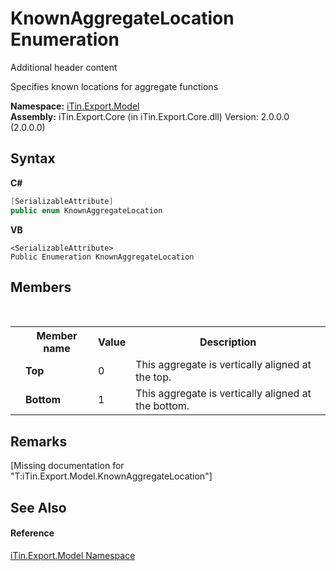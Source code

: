 # KnownAggregateLocation Enumeration
Additional header content 

Specifies known locations for aggregate functions

**Namespace:**&nbsp;<a href="N_iTin_Export_Model">iTin.Export.Model</a><br />**Assembly:**&nbsp;iTin.Export.Core (in iTin.Export.Core.dll) Version: 2.0.0.0 (2.0.0.0)

## Syntax

**C#**<br />
``` C#
[SerializableAttribute]
public enum KnownAggregateLocation
```

**VB**<br />
``` VB
<SerializableAttribute>
Public Enumeration KnownAggregateLocation
```


## Members
&nbsp;<table><tr><th></th><th>Member name</th><th>Value</th><th>Description</th></tr><tr><td /><td target="F:iTin.Export.Model.KnownAggregateLocation.Top">**Top**</td><td>0</td><td>This aggregate is vertically aligned at the top.</td></tr><tr><td /><td target="F:iTin.Export.Model.KnownAggregateLocation.Bottom">**Bottom**</td><td>1</td><td>This aggregate is vertically aligned at the bottom.</td></tr></table>

## Remarks
\[Missing <remarks> documentation for "T:iTin.Export.Model.KnownAggregateLocation"\]

## See Also


#### Reference
<a href="N_iTin_Export_Model">iTin.Export.Model Namespace</a><br />